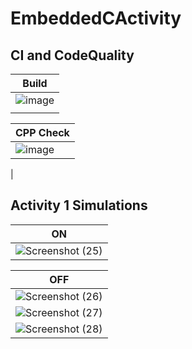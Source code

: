 # EmbeddedCActivity
## CI and CodeQuality

|                                  Build                                                                         |                                      
|----------------------------------------------------------------------------------------------------------------|
|![image](https://user-images.githubusercontent.com/67336902/115953189-951d1f80-a507-11eb-96a5-cbe1deff0511.png) |
|                                                                                                                |

|                                 CPP Check                                                                        |
|------------------------------------------------------------------------------------------------------------------|
|![image](https://user-images.githubusercontent.com/67336902/115953686-884dfb00-a50a-11eb-9335-2f7cd2bd8964.png)   |
|

## Activity 1 Simulations

|                                                    ON                                                                    |
|--------------------------------------------------------------------------------------------------------------------------|
|![Screenshot (25)](https://user-images.githubusercontent.com/67336902/115955813-96a21400-a516-11eb-9456-8c9c9b02f4a1.png) |

|                                                    OFF                                                                   |
|--------------------------------------------------------------------------------------------------------------------------|
|![Screenshot (26)](https://user-images.githubusercontent.com/67336902/115955842-cfda8400-a516-11eb-918a-a4e2cf6eeec7.png) |
|![Screenshot (27)](https://user-images.githubusercontent.com/67336902/115955871-ef71ac80-a516-11eb-8ebd-88e2911d45e4.png) |
|![Screenshot (28)](https://user-images.githubusercontent.com/67336902/115955878-f8627e00-a516-11eb-847a-21bef94b2f67.png) |
 

